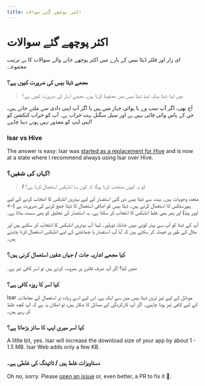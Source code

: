 ```yaml
---
title: اکثر پوچھے گئے سوالات
---
```


# اکثر پوچھے گئے سوالات

ای زار اور فلٹر ڈیٹا بیس کے بارے میں اکثر پوچھے جانے والے سوالات کا بے ترتیب مجموعہ۔

### مجھے ڈیٹا بیس کی ضرورت کیوں ہے؟

> میں اپنا ڈیٹا بیک اینڈ ڈیٹا بیس میں محفوظ کرتا ہوں، مجھے اسار کی ضرورت کیوں ہے؟

آج بھی، اگر آپ سب وے یا ہوائی جہاز میں ہیں یا اگر آپ اپنی دادی سے ملنے جاتے ہیں، جن کے پاس وائی فائی نہیں ہے اور سیل سگنل بہت خراب ہے۔ آپ کو خراب کنکشن کو اپنی ایپ کو معذور نہیں ہونے دینا چاہیے!

### Isar vs Hive

The answer is easy: Isar was [started as a replacement for Hive](https://github.com/hivedb/hive/issues/246) and is now at a state where I recommend always using Isar over Hive.

### کہاں کی شقیں؟!

> **_I_** کو یہ کیوں منتخب کرنا ہوگا کہ کون سا انڈیکس استعمال کرنا ہے؟

متعدد وجوہات ہیں۔ بہت سے ڈیٹا بیس دی گئی استفسار کے لیے بہترین انڈیکس کا انتخاب کرنے کے لیے ہیورسٹکس کا استعمال کرتے ہیں۔ ڈیٹا بیس کو اضافی استعمال کا ڈیٹا جمع کرنے کی ضرورت ہے (-> اوور ہیڈ) اور پھر بھی غلط انڈیکس کا انتخاب کر سکتا ہے۔ یہ استفسار کی تخلیق کو بھی سست بناتا ہے۔

آپ کے ڈیٹا کو آپ سے بہتر کوئی نہیں جانتا، ڈویلپر۔ لہذا آپ بہترین انڈیکس کا انتخاب کر سکتے ہیں اور مثال کے طور پر فیصلہ کر سکتے ہیں کہ آیا آپ استفسار یا چھانٹنے کے لیے انڈیکس استعمال کرنا چاہتے ہیں۔

### کیا مجھے اشاریہ جات / جہاں شقیں استعمال کرنی ہیں؟

نھیں کیا! اگر آپ صرف فلٹرز پر بھروسہ کرتے ہیں تو اسر کافی تیز ہے۔

### کیا اسر کا روزہ کافی ہے؟

Isar موبائل کے لیے تیز ترین ڈیٹا بیس میں سے ایک ہے، اس لیے اسے زیادہ تر استعمال کے معاملات کے لیے کافی تیز ہونا چاہیے۔ اگر آپ کارکردگی کے مسائل کا شکار ہیں، تو امکان یہ ہے کہ آپ کچھ غلط کر رہے ہیں۔

### کیا اسر میری ایپ کا سائز بڑھاتا ہے؟

A little bit, yes. Isar will increase the download size of your app by about 1 - 1.5 MB. Isar Web adds only a few KB.

### دستاویزات غلط ہیں / ٹائپنگ کی غلطی ہے۔

Oh no, sorry. Please [open an issue](https://github.com/isar-community/isar-community/issues/new/choose) or, even better, a PR to fix it 💪.
